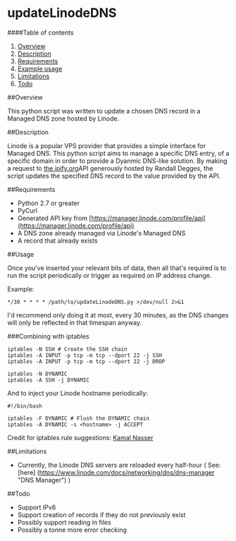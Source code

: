 # updateLinodeDNS

####Table of contents

1. [Overview](#overview)
2. [Description](#description)
3. [Requirements](#requirements)
4. [Example usage](#usage)
5. [Limitations](#limitations)
6. [Todo](#todo)

##Overview

This python script was written to update a chosen DNS record in a Managed DNS zone hosted by Linode.

##Description

Linode is a popular VPS provider that provides a simple interface for Managed DNS. This python script aims to manage a
specific DNS entry, of a specific domain in order to provide a Dyanmic DNS-like solution. By making a request to
[the ipify.org](https://www.ipify.org/ "ipify.org")API generously hosted by Randall Degges, the script updates the
specified DNS record to the value provided by the API.

##Requirements

* Python 2.7 or greater
* PyCurl
* Generated API key from [https://manager.linode.com/profile/api](https://manager.linode.com/profile/api)
* A DNS zone already managed via Linode's Managed DNS
* A record that already exists

##Usage

Once you've inserted your relevant bits of data, then all that's required is to run the script periodically or trigger
as required on IP address change.

Example:

```Shell
*/30 * * * * /path/to/updateLinodeDNS.py >/dev/null 2>&1
```

I'd recommend only doing it at most, every 30 minutes, as the DNS changes will only be reflected in that timespan
anyway.

###Combining with iptables

```Shell
iptables -N SSH # Create the SSH chain
iptables -A INPUT -p tcp -m tcp --dport 22 -j SSH
iptables -A INPUT -p tcp -m tcp --dport 22 -j DROP

iptables -N DYNAMIC
iptables -A SSH -j DYNAMIC
```

And to inject your Linode hostname periodically:

```Shell
#!/bin/bash

iptables -F DYNAMIC # Flush the DYNAMIC chain
iptables -A DYNAMIC -s <hostname> -j ACCEPT
```


Credit for iptables rule suggestions: [Kamal Nasser](https://blog.kamal.io/post/ip-tables-and-dynamic-dns/)

##Limitations

* Currently, the Linode DNS servers are reloaded every half-hour ( See: [here]
(https://www.linode.com/docs/networking/dns/dns-manager "DNS Manager") )

##Todo

* Support IPv6
* Support creation of records if they do not previously exist
* Possibly support reading in files
* Possibly a tonne more error checking